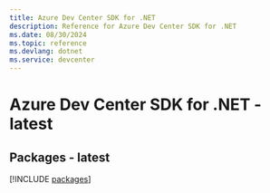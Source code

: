 ```yaml
---
title: Azure Dev Center SDK for .NET
description: Reference for Azure Dev Center SDK for .NET
ms.date: 08/30/2024
ms.topic: reference
ms.devlang: dotnet
ms.service: devcenter
---
```

# Azure Dev Center SDK for .NET - latest
## Packages - latest
[!INCLUDE [packages](dev-center-index.md)]